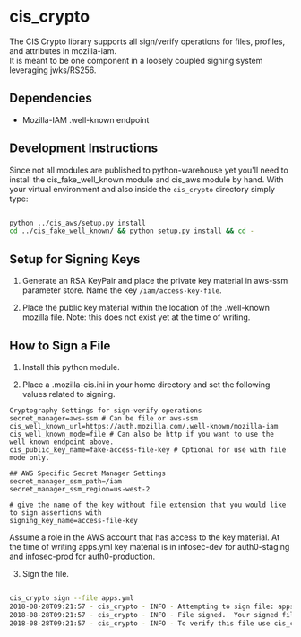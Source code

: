 # cis_crypto

The CIS Crypto library supports all sign/verify operations for files, profiles, and attributes in mozilla-iam.  
It is meant to be one component in a loosely coupled signing system leveraging jwks/RS256.

## Dependencies

* Mozilla-IAM .well-known endpoint

## Development Instructions

Since not all modules are published to python-warehouse yet you'll need to install the cis_fake_well_known module
and cis_aws module by hand.  With your virtual environment and also inside the `cis_crypto` directory simply type:

```bash

python ../cis_aws/setup.py install
cd ../cis_fake_well_known/ && python setup.py install && cd -

```

## Setup for Signing Keys

1. Generate an RSA KeyPair and place the private key material in aws-ssm parameter store.
Name the key `/iam/access-key-file`.

2. Place the public key material within the location of the .well-known mozilla file.  Note: this does not exist yet at the time of writing.


## How to Sign a File

1. Install this python module.

2. Place a .mozilla-cis.ini in your home directory and set the following values related to signing.

```
Cryptography Settings for sign-verify operations
secret_manager=aws-ssm # Can be file or aws-ssm
cis_well_known_url=https://auth.mozilla.com/.well-known/mozilla-iam
cis_well_known_mode=file # Can also be http if you want to use the well known endpoint above.
cis_public_key_name=fake-access-file-key # Optional for use with file mode only.

## AWS Specific Secret Manager Settings
secret_manager_ssm_path=/iam
secret_manager_ssm_region=us-west-2

# give the name of the key without file extension that you would like to sign assertions with
signing_key_name=access-file-key
```

Assume a role in the AWS account that has access to the key material.  At the time of writing apps.yml key material is in infosec-dev for auth0-staging and infosec-prod for auth0-production.

3. Sign the file.

```bash

cis_crypto sign --file apps.yml
2018-08-28T09:21:57 - cis_crypto - INFO - Attempting to sign file: apps.yml
2018-08-28T09:21:57 - cis_crypto - INFO - File signed.  Your signed file is now: apps.yml.jws
2018-08-28T09:21:57 - cis_crypto - INFO - To verify this file use cis_crypto verify --file apps.yml.jws

```
